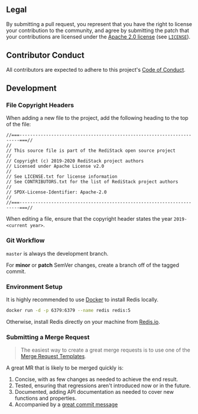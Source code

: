 ## Legal

By submitting a pull request, you represent that you have the right to license your contribution to the community, and agree by submitting the patch
that your contributions are licensed under the [Apache 2.0 license](https://www.apache.org/licenses/LICENSE-2.0.html) (see [`LICENSE`](../LICENSE)).

## Contributor Conduct

All contributors are expected to adhere to this project's [Code of Conduct](CODE_OF_CONDUCT.md).

## Development

### File Copyright Headers

When adding a new file to the project, add the following heading to the top of the file:

```
//===----------------------------------------------------------------------===//
//
// This source file is part of the RediStack open source project
//
// Copyright (c) 2019-2020 RediStack project authors
// Licensed under Apache License v2.0
//
// See LICENSE.txt for license information
// See CONTRIBUTORS.txt for the list of RediStack project authors
//
// SPDX-License-Identifier: Apache-2.0
//
//===----------------------------------------------------------------------===//
```

When editing a file, ensure that the copyright header states the year `2019-<current year>`.

### Git Workflow

`master` is always the development branch.

For **minor** or **patch** SemVer changes, create a branch off of the tagged commit.

### Environment Setup

It is highly recommended to use [Docker](https://docker.com) to install Redis locally.

```bash
docker run -d -p 6379:6379 --name redis redis:5
```

Otherwise, install Redis directly on your machine from [Redis.io](https://redis.io/download).
  
### Submitting a Merge Request

> The easiest way to create a great merge requests is to use one of the [Merge Request Templates](./.gitlab/merge_request_templates).
  
A great MR that is likely to be merged quickly is:
  
1. Concise, with as few changes as needed to achieve the end result.
1. Tested, ensuring that regressions aren't introduced now or in the future.
1. Documented, adding API documentation as needed to cover new functions and properties.
1. Accompanied by a [great commit message](https://chris.beams.io/posts/git-commit/)
